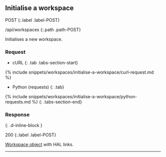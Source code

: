 ## Initialise a workspace

POST
{:.label .label-POST}

/api/workspaces
{:.path .path-POST}

Initialises a new workspace.

### Request

- cURL
{: .tab .tabs-section-start}

{% include snippets/workspaces/initialise-a-workspace/curl-request.md %}

- Python (requests)
{: .tab}

{% include snippets/workspaces/initialise-a-workspace/python-requests.md %}
{: .tabs-section-end}

### Response
{: .d-inline-block }

200
{:.label .label-POST}

[Workspace object](#workspace-object) with HAL links.

---
